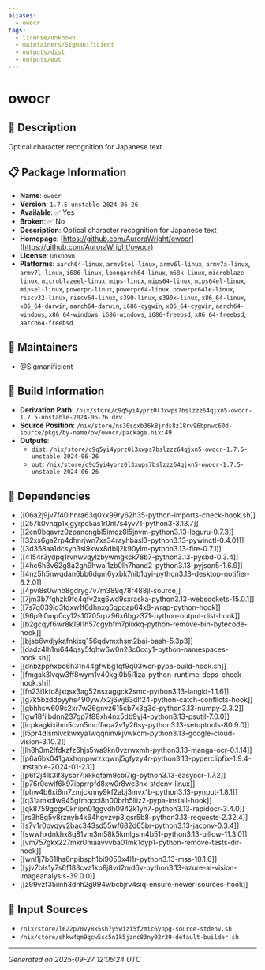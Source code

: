 ```yaml
---
aliases:
  - owocr
tags:
  - license/unknown
  - maintainers/Sigmanificient
  - outputs/dist
  - outputs/out
---
```


# owocr

## 📝 Description

Optical character recognition for Japanese text

## 📋 Package Information

- **Name**: `owocr`
- **Version**: `1.7.5-unstable-2024-06-26`
- **Available**: ✅ Yes
- **Broken**: ✅ No
- **Description**: Optical character recognition for Japanese text
- **Homepage**: [https://github.com/AuroraWright/owocr](https://github.com/AuroraWright/owocr)
- **License**: `unknown`
- **Platforms**: `aarch64-linux`, `armv5tel-linux`, `armv6l-linux`, `armv7a-linux`, `armv7l-linux`, `i686-linux`, `loongarch64-linux`, `m68k-linux`, `microblaze-linux`, `microblazeel-linux`, `mips-linux`, `mips64-linux`, `mips64el-linux`, `mipsel-linux`, `powerpc-linux`, `powerpc64-linux`, `powerpc64le-linux`, `riscv32-linux`, `riscv64-linux`, `s390-linux`, `s390x-linux`, `x86_64-linux`, `x86_64-darwin`, `aarch64-darwin`, `i686-cygwin`, `x86_64-cygwin`, `aarch64-windows`, `x86_64-windows`, `i686-windows`, `i686-freebsd`, `x86_64-freebsd`, `aarch64-freebsd`
## 👥 Maintainers

- @Sigmanificient


## 🔧 Build Information

- **Derivation Path**: `/nix/store/c9q5yi4yprz0l3xwps7bslzzz64qjxn5-owocr-1.7.5-unstable-2024-06-26.drv`
- **Source Position**: `/nix/store/ns30sqxb36k8jrds8z18rv96bpnwc60d-source/pkgs/by-name/ow/owocr/package.nix:49`
- **Outputs**:
  - `dist`:  `/nix/store/c9q5yi4yprz0l3xwps7bslzzz64qjxn5-owocr-1.7.5-unstable-2024-06-26`
  - `out`:  `/nix/store/c9q5yi4yprz0l3xwps7bslzzz64qjxn5-owocr-1.7.5-unstable-2024-06-26`

## 🔗 Dependencies

- [[06a2j9jv7f40ihnra63q0xx99ry62h35-python-imports-check-hook.sh]]
- [[257k0vnqp1xjgyrpc5as1r0nl7s4yv71-python3-3.13.7]]
- [[2cn0bqavrz0zpancngbl5imqz8l5jnvm-python3.13-loguru-0.7.3]]
- [[32xs6ga2rp4dhnrjwn7xs34rayhbasl3-python3.13-pywinctl-0.4.01]]
- [[3d358aa1dcsyn3si9kwx8dblj2k90ylm-python3.13-fire-0.7.1]]
- [[4154r3ydpq1rvnwvqylzbywmgkck78b7-python3.13-pysbd-0.3.4]]
- [[4hc6h3v62g8a2gh9hwai1zb0lh7hand2-python3.13-pyjson5-1.6.9]]
- [[4nz5h5nwqdan6bb6dgm6yxbk7nib1qyi-python3.13-desktop-notifier-6.2.0]]
- [[4pvi8s0wnb8gdryg7v7m389q78r488jl-source]]
- [[7jm3b7fqhzk9fc4qfv2xg6wd9sxraska-python3.13-websockets-15.0.1]]
- [[7s7g039id3fdxw1f6dhnxg6qpqap64x8-wrap-python-hook]]
- [[96p9l0mp0cy12s10705rpz96x6bgz371-python-output-dist-hook]]
- [[b2gcqyf6wr8k19l1h57cgybfm7plixkq-python-remove-bin-bytecode-hook]]
- [[bjsb6wdjykafnkixq156qdvmxhsm2bai-bash-5.3p3]]
- [[dadz4lh1m644qsy5fqhw6w0n23c0ccy1-python-namespaces-hook.sh]]
- [[dnbzpphxbd6h31n44gfwbg1qf9q03wcr-pypa-build-hook.sh]]
- [[fmgak3lvqw3ff8wym1v40kgi0b5i1iza-python-runtime-deps-check-hook.sh]]
- [[fn23i1kfd8jxqsx3ag52nsxaggck2smc-python3.13-langid-1.1.6]]
- [[g7k5bzddpyyhs490yw7x2j6wj63dlf24-python-catch-conflicts-hook]]
- [[gbhhsw609s2xr7w26gnvz615cb7x3g3d-python3.13-numpy-2.3.2]]
- [[gw18fiibdnn237gp7f88xh4nx5db9yj4-python3.13-psutil-7.0.0]]
- [[icpkagkixihm5cvn5mcffaqa2v1y26sy-python3.13-setuptools-80.9.0]]
- [[l5pr4dlsmlvckwxya1wqqninvkjvwkcm-python3.13-google-cloud-vision-3.10.2]]
- [[lh8h3m2lfdkzfz6hjs5wa9kn0vzrwxmh-python3.13-manga-ocr-0.1.14]]
- [[p6a6bk041gaxhqnpwrzxqwnj5gfyzy4r-python3.13-pyperclipfix-1.9.4-unstable-2024-01-23]]
- [[p6f2j4lk3lf3ysbr7lxkkqfam9cbl7ig-python3.13-easyocr-1.7.2]]
- [[p76r0cwlf6k97ibprrpfd8xw0r8wc3nx-stdenv-linux]]
- [[phw4b6xi6m7zmjcknny9kf2abj3mvx1b-python3.13-pynput-1.8.1]]
- [[q31amkdlw945gfmqcci8n00brh5liiz2-pypa-install-hook]]
- [[qk8759gcgx0knipn01ggvdh0942k1yh7-python3.13-rapidocr-3.4.0]]
- [[rs3h8g5y8rznyb4k64hgvzvp3jgsr5b8-python3.13-requests-2.32.4]]
- [[s7v1r0pvqyv2bac343sd55wf682d65br-python3.13-jaconv-0.3.4]]
- [[swwhxdnkhx8q81vm3m58k5kmlgsm4b51-python3.13-pillow-11.3.0]]
- [[vm757gkx227mkr0maavvvba01mk1dyp1-python-remove-tests-dir-hook]]
- [[wnl1j7b61lhs6npibsph1bi9050x4l1r-python3.13-mss-10.1.0]]
- [[yjv7bls1y7s6f188cvz1kp8j8vd2md6v-python3.13-azure-ai-vision-imageanalysis-39.0.0]]
- [[z99vzf35iinh3dnh2g994wbcbjrv4siq-ensure-newer-sources-hook]]

## 📁 Input Sources

- `/nix/store/l622p70vy8k5sh7y5wizi5f2mic6ynpg-source-stdenv.sh`
- `/nix/store/shkw4qm9qcw5sc5n1k5jznc83ny02r39-default-builder.sh`

---
*Generated on 2025-09-27 12:05:24 UTC*
